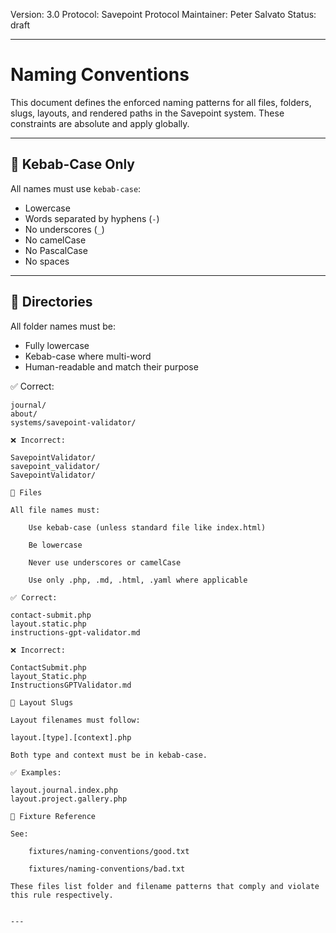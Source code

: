 Version: 3.0
Protocol: Savepoint Protocol
Maintainer: Peter Salvato
Status: draft

---

# Naming Conventions

This document defines the enforced naming patterns for all files, folders, slugs, layouts, and rendered paths in the Savepoint system. These constraints are absolute and apply globally.

---

## 🐍 Kebab-Case Only

All names must use `kebab-case`:
- Lowercase
- Words separated by hyphens (`-`)
- No underscores (`_`)
- No camelCase
- No PascalCase
- No spaces

---

## 📁 Directories

All folder names must be:

- Fully lowercase
- Kebab-case where multi-word
- Human-readable and match their purpose

✅ Correct:
```plaintext
journal/
about/
systems/savepoint-validator/

❌ Incorrect:

SavepointValidator/
savepoint_validator/
SavepointValidator/

📄 Files

All file names must:

    Use kebab-case (unless standard file like index.html)

    Be lowercase

    Never use underscores or camelCase

    Use only .php, .md, .html, .yaml where applicable

✅ Correct:

contact-submit.php
layout.static.php
instructions-gpt-validator.md

❌ Incorrect:

ContactSubmit.php
layout_Static.php
InstructionsGPTValidator.md

🧱 Layout Slugs

Layout filenames must follow:

layout.[type].[context].php

Both type and context must be in kebab-case.

✅ Examples:

layout.journal.index.php
layout.project.gallery.php

🔎 Fixture Reference

See:

    fixtures/naming-conventions/good.txt

    fixtures/naming-conventions/bad.txt

These files list folder and filename patterns that comply and violate this rule respectively.


---